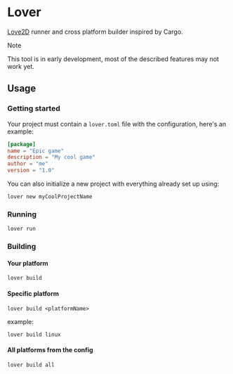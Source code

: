 # Lover
[Love2D](https://love2d.org/) runner and cross platform builder inspired by Cargo.

> [!NOTE]
> This tool is in early development, most of the described features may not work yet.

## Usage
### Getting started
Your project must contain a `lover.toml` file with the configuration, here's an example:
```toml
[package]
name = "Epic game"
description = "My cool game"
author = "me"
version = "1.0"
```
You can also initialize a new project with everything already set up using:
```
lover new myCoolProjectName
```

### Running
```
lover run
```

### Building
#### Your platform
```
lover build
```
#### Specific platform
```
lover build <platformName>
```
example:
```
lover build linux
```
#### All platforms from the config
```
lover build all
```
